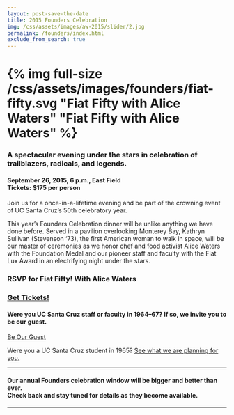 ```yaml
---
layout: post-save-the-date
title: 2015 Founders Celebration
img: /css/assets/images/aw-2015/slider/2.jpg
permalink: /founders/index.html
exclude_from_search: true
---
```

# {% img full-size /css/assets/images/founders/fiat-fifty.svg "Fiat Fifty with Alice Waters" "Fiat Fifty with Alice Waters" %}

### A spectacular evening under the stars in celebration of trailblazers, radicals, and legends.

#### **September 26, 2015, 6 p.m., East Field**<br />**Tickets:** $175 per person

Join us for a once-in-a-lifetime evening and be part of the crowning event of UC Santa Cruz’s 50th celebratory year.

This year’s Founders Celebration dinner will be unlike anything we have done before. Served in a pavilion overlooking Monterey Bay, Kathryn Sullivan (Stevenson ‘73), the first American woman to walk in space, will be our master of ceremonies as we honor chef and food activist Alice Waters with the Foundation Medal and our pioneer staff and faculty with the Fiat Lux Award in an electrifying night under the stars.


### RSVP for Fiat Fifty! With Alice Waters
### <a href="#" class="full-width-button">Get Tickets!</a>


#### Were you UC Santa Cruz staff or faculty in 1964–67? If so, we invite you to be our guest.
<a href="#" class="full-width-button">Be Our Guest</a>

Were you a UC Santa Cruz student in 1965? <a href="#">See what we are planning for you.</a>

***

#### Our annual Founders celebration window will be bigger and better than ever. <br>Check back and stay tuned for details as they become available.

***
